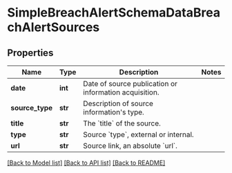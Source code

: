 # SimpleBreachAlertSchemaDataBreachAlertSources


## Properties
Name | Type | Description | Notes
------------ | ------------- | ------------- | -------------
**date** | **int** | Date of source publication or information acquisition. | 
**source_type** | **str** | Description of source information&#39;s type. | 
**title** | **str** | The &#x60;title&#x60; of the source. | 
**type** | **str** | Source &#x60;type&#x60;, external or internal. | 
**url** | **str** | Source link, an absolute &#x60;url&#x60;. | 

[[Back to Model list]](../README.md#documentation-for-models) [[Back to API list]](../README.md#documentation-for-api-endpoints) [[Back to README]](../README.md)


